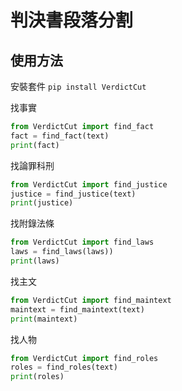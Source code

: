 # 判決書段落分割
## 使用方法
安裝套件
`
    pip install VerdictCut
`

找事實
```python
from VerdictCut import find_fact
fact = find_fact(text)
print(fact)
```

找論罪科刑
```python
from VerdictCut import find_justice
justice = find_justice(text)
print(justice)
```

找附錄法條
```python
from VerdictCut import find_laws
laws = find_laws(laws))
print(laws)
```

找主文
```python
from VerdictCut import find_maintext
maintext = find_maintext(text)
print(maintext)
```

找人物
```python
from VerdictCut import find_roles
roles = find_roles(text)
print(roles)
```